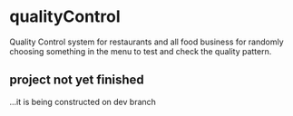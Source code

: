 # qualityControl
Quality Control system for restaurants and all food business for randomly choosing something in the menu to test and check the quality pattern.

## project not yet finished
...it is being constructed on dev branch
